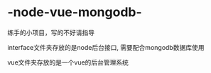 # -node-vue-mongodb-
练手的小项目，写的不好请指导

interface文件夹存放的是node后台接口, 需要配合mongodb数据库使用

vue文件夹存放的是一个vue的后台管理系统
